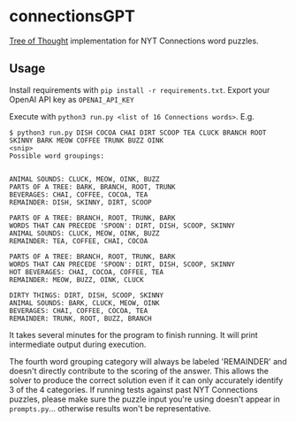 # connectionsGPT
[Tree of Thought](https://arxiv.org/abs/2305.10601) implementation for NYT Connections word puzzles.

## Usage
Install requirements with `pip install -r requirements.txt`. Export your OpenAI API key as `OPENAI_API_KEY`

Execute with `python3 run.py <list of 16 Connections words>`. E.g. 
```
$ python3 run.py DISH COCOA CHAI DIRT SCOOP TEA CLUCK BRANCH ROOT SKINNY BARK MEOW COFFEE TRUNK BUZZ OINK
<snip>
Possible word groupings:


ANIMAL SOUNDS: CLUCK, MEOW, OINK, BUZZ
PARTS OF A TREE: BARK, BRANCH, ROOT, TRUNK
BEVERAGES: CHAI, COFFEE, COCOA, TEA
REMAINDER: DISH, SKINNY, DIRT, SCOOP

PARTS OF A TREE: BRANCH, ROOT, TRUNK, BARK
WORDS THAT CAN PRECEDE 'SPOON': DIRT, DISH, SCOOP, SKINNY
ANIMAL SOUNDS: CLUCK, MEOW, OINK, BUZZ
REMAINDER: TEA, COFFEE, CHAI, COCOA

PARTS OF A TREE: BRANCH, ROOT, TRUNK, BARK
WORDS THAT CAN PRECEDE 'SPOON': DIRT, DISH, SCOOP, SKINNY
HOT BEVERAGES: CHAI, COCOA, COFFEE, TEA
REMAINDER: MEOW, BUZZ, OINK, CLUCK

DIRTY THINGS: DIRT, DISH, SCOOP, SKINNY
ANIMAL SOUNDS: BARK, CLUCK, MEOW, OINK
BEVERAGES: CHAI, COFFEE, COCOA, TEA
REMAINDER: TRUNK, ROOT, BUZZ, BRANCH
```

It takes several minutes for the program to finish running. It will print intermediate output during execution.

The fourth word grouping category will always be labeled 'REMAINDER' and doesn't directly contribute to the scoring of the answer. This allows the solver to produce the correct solution even if it can only accurately identify 3 of the 4 categories.
If running tests against past NYT Connections puzzles, please make sure the puzzle input you're using doesn't appear in `prompts.py`... otherwise results won't be representative.
